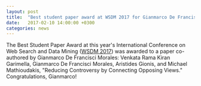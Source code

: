 ```yaml
---
layout: post
title:  "Best student paper award at WSDM 2017 for Gianmarco De Francisci Morales"
date:   2017-02-10 14:00:00 +0300
categories: news
---
```


The Best Student Paper Award at this year's
International Conference on Web Search and Data Mining ([WSDM 2017](http://www.wsdm-conference.org/2017/))
was awarded to a paper co-authored by Gianmarco De Francisci Morales:
Venkata Rama Kiran Garimella, Gianmarco De Francisci Morales, Aristides Gionis, and Michael Mathioudakis,
"Reducing Controversy by Connecting Opposing Views."
Congratulations, Gianmarco!
